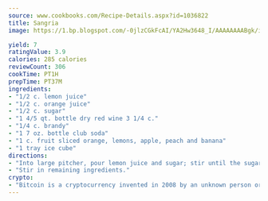 ```yaml
---
source: www.cookbooks.com/Recipe-Details.aspx?id=1036822
title: Sangria
image: https://1.bp.blogspot.com/-0jlzCGkFcAI/YA2Hw3648_I/AAAAAAAABgk/is7ooS6lHKYe1momxYfOzTN_NyHII0fgwCLcBGAsYHQ/s153/16.png

yield: 7
ratingValue: 3.9
calories: 285 calories
reviewCount: 306
cookTime: PT1H
prepTime: PT37M
ingredients:
- "1/2 c. lemon juice"
- "1/2 c. orange juice"
- "1/2 c. sugar"
- "1 4/5 qt. bottle dry red wine 3 1/4 c."
- "1/4 c. brandy"
- "1 7 oz. bottle club soda"
- "1 c. fruit sliced orange, lemons, apple, peach and banana"
- "1 tray ice cube"
directions:
- "Into large pitcher, pour lemon juice and sugar; stir until the sugar dissolves."
- "Stir in remaining ingredients."
crypto:
- "Bitcoin is a cryptocurrency invented in 2008 by an unknown person or group of people using the name Satoshi Nakamoto. The currency began use in 2009 when its implementation was released as open-source software. Bitcoin is a decentralized digital currency, without a central bank or single administrator that can be sent from user to user on the peer-to-peer bitcoin network without the need for intermediaries. Transactions are verified by network nodes through cryptography and recorded in a public distributed ledger called a blockchain. Bitcoins are created as a reward for a process known as mining. They can be exchanged for other currencies, products, and services. Research produced by the University of Cambridge estimated that in 2017, there were 2.9 to 5.8 million unique users using a cryptocurrency wallet, most of them using bitcoin."
---
```

